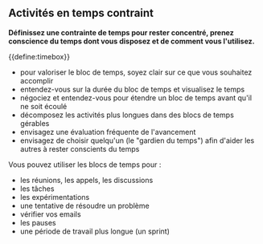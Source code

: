 ## Activités en temps contraint

**Définissez une contrainte de temps pour rester concentré, prenez conscience du temps dont vous disposez et de comment vous l'utilisez.**

{{define:timebox}}

- pour valoriser le bloc de temps, soyez clair sur ce que vous souhaitez accomplir
- entendez-vous sur la durée du bloc de temps et visualisez le temps
- négociez et entendez-vous pour étendre un bloc de temps avant qu'il ne soit écoulé
- décomposez les activités plus longues dans des blocs de temps gérables
- envisagez une évaluation fréquente de l'avancement
- envisagez de choisir quelqu'un (le "gardien du temps") afin d'aider les autres à rester conscients du temps

Vous pouvez utiliser les blocs de temps pour :

- les réunions, les appels, les discussions
- les tâches
- les expérimentations
- une tentative de résoudre un problème
- vérifier vos emails
- les pauses
- une période de travail plus longue (un sprint)